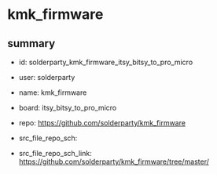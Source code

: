 # kmk_firmware
 
## summary 
* id: solderparty_kmk_firmware_itsy_bitsy_to_pro_micro
* user: solderparty
* name: kmk_firmware
* board: itsy_bitsy_to_pro_micro
* repo: https://github.com/solderparty/kmk_firmware



* src_file_repo_sch: 
* src_file_repo_sch_link: https://github.com/solderparty/kmk_firmware/tree/master/




